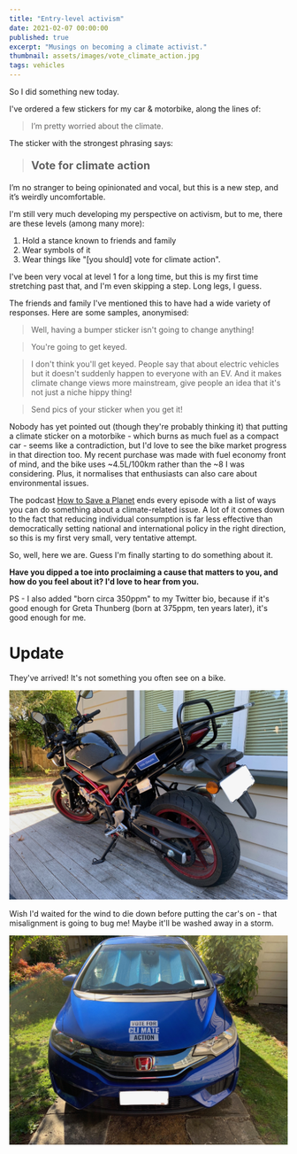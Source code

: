 ```yaml
---
title: "Entry-level activism"
date: 2021-02-07 00:00:00
published: true
excerpt: "Musings on becoming a climate activist."
thumbnail: assets/images/vote_climate_action.jpg
tags: vehicles
---
```


So I did something new today.

I've ordered a few stickers for my car & motorbike, along the lines of:

> I’m pretty worried about the climate.

The sticker with the strongest phrasing says:

> <p style="font-size:1.4em;"><b>Vote for climate action</b></p>

I’m no stranger to being opinionated and vocal, but this is a new step, and it’s weirdly uncomfortable.

I'm still very much developing my perspective on activism, but to me, there are these levels (among many more):

1. Hold a stance known to friends and family
2. Wear symbols of it
3. Wear things like "[you should] vote for climate action".

I've been very vocal at level 1 for a long time, but this is my first time stretching past that, and I'm even skipping a step. Long legs, I guess.

The friends and family I've mentioned this to have had a wide variety of responses. Here are some samples, anonymised:

> Well, having a bumper sticker isn't going to change anything!

> You're going to get keyed.

> I don't think you'll get keyed. People say that about electric vehicles but it doesn't suddenly happen to everyone with an EV. And it makes climate change views more mainstream, give people an idea that it's not just a niche hippy thing!

> Send pics of your sticker when you get it!

Nobody has yet pointed out (though they're probably thinking it) that putting a climate sticker on a motorbike - which burns as much fuel as a compact car - seems like a contradiction, but I'd love to see the bike market progress in that direction too. My recent purchase was made with fuel economy front of mind, and the bike uses ~4.5L/100km rather than the ~8 I was considering. Plus, it normalises that enthusiasts can also care about environmental issues.

The podcast [How to Save a Planet](https://gimletmedia.com/shows/howtosaveaplanet) ends every episode with a list of ways you can do something about a climate-related issue. A lot of it comes down to the fact that reducing individual consumption is far less effective than democratically setting national and international policy in the right direction, so this is my first very small, very tentative attempt.

So, well, here we are. Guess I'm finally starting to do something about it.

**Have you dipped a toe into proclaiming a cause that matters to you, and how do you feel about it? I'd love to hear from you.**

PS - I also added "born circa 350ppm" to my Twitter bio, because if it's good enough for Greta Thunberg (born at 375ppm, ten years later), it's good enough for me.

# Update

They've arrived! It's not something you often see on a bike.

![A blue sticker on a black motorbike saying "vote climate."](/assets/images/bike_sticker.jpg)

Wish I'd waited for the wind to die down before putting the car's on - that misalignment is going to bug me! Maybe it'll be washed away in a storm.

![A big sticker on the front of a blue car saying "VOTE CLIMATE ACTION".](/assets/images/car_front_sticker.jpg)
